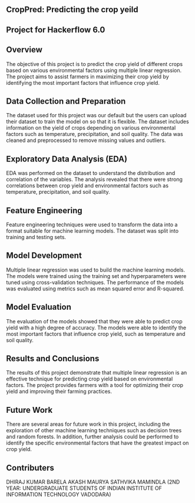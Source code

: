 ## CropPred: Predicting the crop yeild

## Project for Hackerflow 6.0

## Overview

The objective of this project is to predict the crop yield of different crops based on various environmental factors using multiple linear regression. The project aims to assist farmers in maximizing their crop yield by identifying the most important factors that influence crop yield.

## Data Collection and Preparation

The dataset used for this project was our default but the users can upload their dataset to train the model on so that it is flexible. The dataset includes information on the yield of crops depending on various environmental factors such as temperature, precipitation, and soil quality. The data was cleaned and preprocessed to remove missing values and outliers.

## Exploratory Data Analysis (EDA)

EDA was performed on the dataset to understand the distribution and correlation of the variables. The analysis revealed that there were strong correlations between crop yield and environmental factors such as temperature, precipitation, and soil quality.


## Feature Engineering
Feature engineering techniques were used to transform the data into a format suitable for machine learning models. The dataset was split into training and testing sets.

## Model Development

Multiple linear regression was used to build the machine learning models. The models were trained using the training set and hyperparameters were tuned using cross-validation techniques. The performance of the models was evaluated using metrics such as mean squared error and R-squared.

## Model Evaluation

The evaluation of the models showed that they were able to predict crop yield with a high degree of accuracy. The models were able to identify the most important factors that influence crop yield, such as temperature and soil quality.

## Results and Conclusions

The results of this project demonstrate that multiple linear regression is an effective technique for predicting crop yield based on environmental factors. The project provides farmers with a tool for optimizing their crop yield and improving their farming practices.

## Future Work

There are several areas for future work in this project, including the exploration of other machine learning techniques such as decision trees and random forests. In addition, further analysis could be performed to identify the specific environmental factors that have the greatest impact on crop yield.

## Contributers

DHIRAJ KUMAR BARELA
AKASH MAURYA
SATHVIKA MAMINDLA
(2ND YEAR: UNDERGRADUATE STUDENTS OF INDIAN INSTITUTE OF INFORMATION TECHNOLOGY VADODARA)

